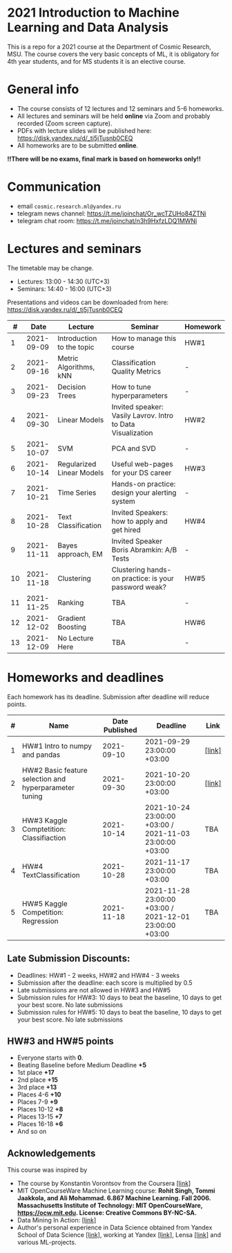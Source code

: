 # 2021 Introduction to Machine Learning and Data Analysis 

This is a repo for a 2021 course at the Department of Cosmic Research, MSU. 
The course covers the very basic concepts of ML, it is obligatory for 4th year students, and for MS students it is an elective course.

# General info
- The course consists of 12 lectures and 12 seminars and 5-6 homeworks.
- All lectures and seminars will be held **online** via Zoom and probably recorded (Zoom screen capture).
- PDFs with lecture slides will be published here: https://disk.yandex.ru/d/_tj5jTusnb0CEQ
- All homeworks are to be submitted **online**.

**!!There will be no exams, final mark is based on homeworks only!!**

# Communication
- email `cosmic.research.ml@yandex.ru`
- telegram news channel: https://t.me/joinchat/Or_wcTZUHo84ZTNi
- telegram chat room: https://t.me/joinchat/n3h9HxfzLDQ1MWNi


# Lectures and seminars
The timetable may be change.
- Lectures: 13:00 - 14:30 (UTC+3)
- Seminars: 14:40 - 16:00 (UTC+3)

Presentations and videos can be downloaded from here: https://disk.yandex.ru/d/_tj5jTusnb0CEQ

| #  | Date | Lecture | Seminar | Homework |
| -- | ---- | ------- | ------- | -------- |
| 1  | 2021-09-09 | Introduction to the topic | How to manage this course | HW#1 |
| 2  | 2021-09-16 | Metric Algorithms, kNN | Classification Quality Metrics | - |
| 3  | 2021-09-23 | Decision Trees | How to tune hyperparameters| - |
| 4  | 2021-09-30 | Linear Models | Invited speaker: Vasily Lavrov. Intro to Data Visualization | HW#2 |
| 5  | 2021-10-07 | SVM | PCA and SVD | - |
| 6  | 2021-10-14 | Regularized Linear Models | Useful web-pages for your DS career| HW#3 |
| 7  | 2021-10-21 | Time Series | Hands-on practice: design your alerting system| - |
| 8  | 2021-10-28| Text Classification | Invited Speakers: how to apply and get hired | HW#4 |
| 9  | 2021-11-11 | Bayes approach, EM | Invited Speaker Boris Abramkin: A/B Tests | - |
| 10 | 2021-11-18 | Clustering| Clustering hands-on practice: is your password weak?| HW#5 |
| 11 | 2021-11-25 | Ranking | TBA | - |
| 12 | 2021-12-02 | Gradient Boosting | TBA | HW#6 |
| 13 | 2021-12-09| No Lecture Here | TBA | - |



# Homeworks and deadlines
Each homework has its deadline. Submission after deadline will reduce points.

| #   | Name | Date Published | Deadline |  Link |
| --- | ---- | -------------- | -------- | -- |
| 1  | HW#1  Intro to numpy and pandas | 2021-09-10 | 2021-09-29 23:00:00 +03:00 | [[link]](https://github.com/cosmic-research-ml-edu/intro_ml_2021/tree/main/homeworks/hw01) |
| 2  | HW#2  Basic feature selection and hyperparameter tuning | 2021-09-30 | 2021-10-20 23:00:00 +03:00 | [[link]](https://github.com/cosmic-research-ml-edu/intro_ml_2021/tree/main/homeworks/hw02) |
| 3  | HW#3  Kaggle Comptetition: Classifiaction | 2021-10-14 | 2021-10-24 23:00:00 +03:00 / 2021-11-03 23:00:00 +03:00| TBA |
| 4  | HW#4  TextClassification | 2021-10-28 | 2021-11-17 23:00:00 +03:00 | TBA |
| 5  | HW#5  Kaggle Competition: Regression | 2021-11-18 | 2021-11-28 23:00:00 +03:00 / 2021-12-01 23:00:00 +03:00| TBA | 


## Late Submission Discounts:
- Deadlines: HW#1 - 2 weeks, HW#2 and HW#4 - 3 weeks
- Submission after the deadline: each score is multiplied by 0.5
- Late submissions are not allowed in HW#3 and HW#5
- Submission rules for HW#3: 10 days to beat the baseline, 10 days to get your best score. No late submissions
- Submission rules for HW#5: 10 days to beat the baseline, 10 days to get your best score. No late submissions


## HW#3 and HW#5 points
- Everyone starts with **0**.
- Beating Baseline before Medium Deadline **+5**
- 1st place **+17**
- 2nd place **+15**
- 3rd place **+13**
- Places 4-6 **+10**
- Places 7-9 **+9**
- Places 10-12 **+8**
- Places 13-15 **+7**
- Places 16-18 **+6**
- And so on

## Acknowledgements

This course was inspired by
-  The course by Konstantin Vorontsov from the Coursera [[link]](https://ru.coursera.org/learn/vvedenie-mashinnoe-obuchenie)
- MIT OpenCourseWare Machine Learning course: **Rohit Singh, Tommi Jaakkola, and Ali Mohammad. 6.867 Machine Learning. Fall 2006. Massachusetts Institute of Technology: MIT OpenCourseWare, https://ocw.mit.edu. License: Creative Commons BY-NC-SA.**
- Data Mining In Action: [[link]](https://www.youtube.com/channel/UCop3CelRVvrchG5lsPyxvHg/videos)
- Author's personal experience in Data Science obtained from Yandex School of Data Science [[link]](https://yandexdataschool.com/), working at Yandex [[link]](https://yandex.ru/company/), Lensa [[link]](https://lensa.com/about-us) and various ML-projects.
